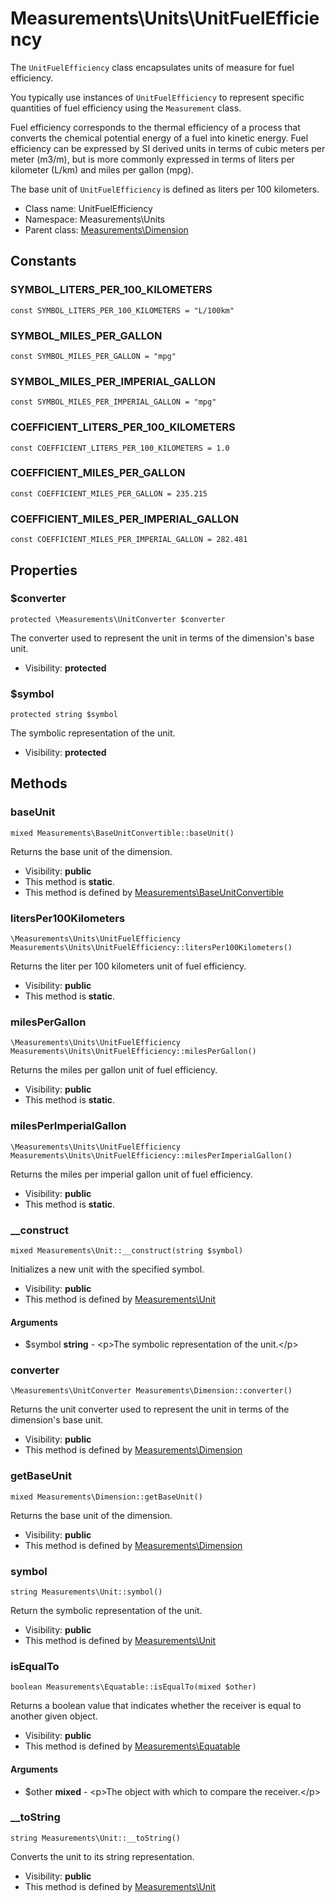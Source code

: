 Measurements\Units\UnitFuelEfficiency
===============

The `UnitFuelEfficiency` class encapsulates units of measure for fuel efficiency.

You typically use instances of `UnitFuelEfficiency` to represent specific quantities of fuel efficiency using the `Measurement` class.

Fuel efficiency corresponds to the thermal efficiency of a process that converts the chemical potential energy of a fuel into kinetic energy.
Fuel efficiency can be expressed by SI derived units in terms of cubic meters per meter (m3/m), but is more commonly expressed in terms of liters per kilometer (L/km) and miles per gallon (mpg).

The base unit of `UnitFuelEfficiency` is defined as liters per 100 kilometers.


* Class name: UnitFuelEfficiency
* Namespace: Measurements\Units
* Parent class: [Measurements\Dimension](Measurements-Dimension.md)



Constants
----------


### SYMBOL_LITERS_PER_100_KILOMETERS

    const SYMBOL_LITERS_PER_100_KILOMETERS = "L/100km"





### SYMBOL_MILES_PER_GALLON

    const SYMBOL_MILES_PER_GALLON = "mpg"





### SYMBOL_MILES_PER_IMPERIAL_GALLON

    const SYMBOL_MILES_PER_IMPERIAL_GALLON = "mpg"





### COEFFICIENT_LITERS_PER_100_KILOMETERS

    const COEFFICIENT_LITERS_PER_100_KILOMETERS = 1.0





### COEFFICIENT_MILES_PER_GALLON

    const COEFFICIENT_MILES_PER_GALLON = 235.215





### COEFFICIENT_MILES_PER_IMPERIAL_GALLON

    const COEFFICIENT_MILES_PER_IMPERIAL_GALLON = 282.481





Properties
----------


### $converter

    protected \Measurements\UnitConverter $converter

The converter used to represent the unit in terms of the dimension's base unit.



* Visibility: **protected**


### $symbol

    protected string $symbol

The symbolic representation of the unit.



* Visibility: **protected**


Methods
-------


### baseUnit

    mixed Measurements\BaseUnitConvertible::baseUnit()

Returns the base unit of the dimension.



* Visibility: **public**
* This method is **static**.
* This method is defined by [Measurements\BaseUnitConvertible](Measurements-BaseUnitConvertible.md)




### litersPer100Kilometers

    \Measurements\Units\UnitFuelEfficiency Measurements\Units\UnitFuelEfficiency::litersPer100Kilometers()

Returns the liter per 100 kilometers unit of fuel efficiency.



* Visibility: **public**
* This method is **static**.




### milesPerGallon

    \Measurements\Units\UnitFuelEfficiency Measurements\Units\UnitFuelEfficiency::milesPerGallon()

Returns the miles per gallon unit of fuel efficiency.



* Visibility: **public**
* This method is **static**.




### milesPerImperialGallon

    \Measurements\Units\UnitFuelEfficiency Measurements\Units\UnitFuelEfficiency::milesPerImperialGallon()

Returns the miles per imperial gallon unit of fuel efficiency.



* Visibility: **public**
* This method is **static**.




### __construct

    mixed Measurements\Unit::__construct(string $symbol)

Initializes a new unit with the specified symbol.



* Visibility: **public**
* This method is defined by [Measurements\Unit](Measurements-Unit.md)


#### Arguments
* $symbol **string** - &lt;p&gt;The symbolic representation of the unit.&lt;/p&gt;



### converter

    \Measurements\UnitConverter Measurements\Dimension::converter()

Returns the unit converter used to represent the unit in terms of the dimension's base unit.



* Visibility: **public**
* This method is defined by [Measurements\Dimension](Measurements-Dimension.md)




### getBaseUnit

    mixed Measurements\Dimension::getBaseUnit()

Returns the base unit of the dimension.



* Visibility: **public**
* This method is defined by [Measurements\Dimension](Measurements-Dimension.md)




### symbol

    string Measurements\Unit::symbol()

Return the symbolic representation of the unit.



* Visibility: **public**
* This method is defined by [Measurements\Unit](Measurements-Unit.md)




### isEqualTo

    boolean Measurements\Equatable::isEqualTo(mixed $other)

Returns a boolean value that indicates whether the receiver is equal to another given object.



* Visibility: **public**
* This method is defined by [Measurements\Equatable](Measurements-Equatable.md)


#### Arguments
* $other **mixed** - &lt;p&gt;The object with which to compare the receiver.&lt;/p&gt;



### __toString

    string Measurements\Unit::__toString()

Converts the unit to its string representation.



* Visibility: **public**
* This method is defined by [Measurements\Unit](Measurements-Unit.md)



